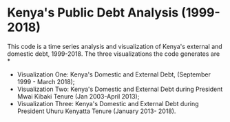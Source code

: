 # Kenya's Public Debt Analysis (1999-2018)
This code is a time series analysis and visualization of Kenya's external and domestic debt, 1999-2018. The three visualizations the code generates are *
- Visualization One: Kenya's Domestic and External Debt, (September 1999 - March 2018);
- Visualization Two: Kenya's Domestic and External Debt during President Mwai Kibaki Tenure (Jan 2003-April 2013);
- Visualization Three: Kenya's Domestic and External Debt during President Uhuru Kenyatta Tenure (January 2013- 2018). 
  
